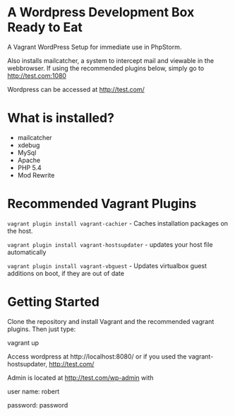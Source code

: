 A Wordpress Development Box Ready to Eat
========================================

A Vagrant WordPress Setup for immediate use in PhpStorm.

Also installs mailcatcher, a system to intercept mail and viewable in the webbrowser. If using the recommended plugins below, simply go to http://test.com:1080

Wordpress can be accessed at http://test.com/

What is installed?
==================

* mailcatcher
* xdebug
* MySql
* Apache
* PHP 5.4
* Mod Rewrite

Recommended Vagrant Plugins
===========================

`vagrant plugin install vagrant-cachier` - Caches installation packages on the host.

`vagrant plugin install vagrant-hostsupdater` - updates your host file automatically
  
`vagrant plugin install vagrant-vbguest` - Updates virtualbox guest additions on boot, if they are out of date

Getting Started
===============

Clone the repository and install Vagrant and the recommended vagrant plugins. Then just type:

vagrant up

Access wordpress at http://localhost:8080/ or if you used the vagrant-hostsupdater, http://test.com/

Admin is located at http://test.com/wp-admin with

user name: robert

password: password
